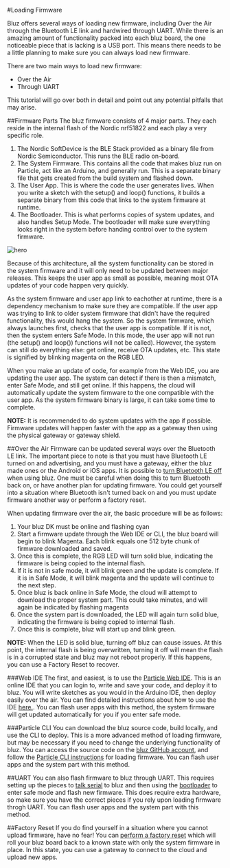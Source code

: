 #Loading Firmware

Bluz offers several ways of loading new firmware, including Over the Air through the Bluetooth LE link and hardwired through UART. While there
is an amazing amount of functionality packed into each bluz board, the one noticeable piece that is lacking is a USB port. This means there
needs to be a little planning to make sure you can always load new firmware.

There are two main ways to load new firmware:

- Over the Air
- Through UART

This tutorial will go over both in detail and point out any potential pitfalls that may arise.

##Firmware Parts
The bluz firmware consists of 4 major parts. They each reside in the internal flash of the Nordic nrf51822 and each play a very specific role.

1. The Nordic SoftDevice is the BLE Stack provided as a binary file from Nordic Semiconductor. This runs the BLE radio on-board.
2. The System Firmware. This contains all the code that makes bluz run on Particle, act like an Arduino, and generally run. This is
a separate binary file that gets created from the build system and flashed down.
3. The User App. This is where the code the user generates lives. When you write a sketch with the setup() and loop() functions, it builds a
separate  binary from this code that links to the system firmware at runtime.
4. The Bootloader. This is what performs copies of system updates, and also handles Setup Mode. The bootloader will make sure everything looks
right in the system before handing control over to the system firmware.

![hero](/img/firmware_pieces.jpg)

Because of this architecture, all the system functionality can be stored in the system firmware and it will only need to be updated between
major releases. This keeps the user app as small as possible, meaning most OTA updates of your code happen very quickly.

As the system firmware and user app link to eachother at runtime, there is a dependency mechanism to make sure they are compatible. If the
user app was trying to link to older system firmware that didn't have the required functionality, this would hang the system. So the system
firmware, which always launches first, checks that the user app is compatible. If it is not, then the system enters Safe Mode. In this mode,
the user app will not run (the setup() and loop()) functions will not be called). However, the system can still do everything else: get online,
receive OTA updates, etc. This state is signified by blinking magenta on the RGB LED.

When you make an update of code, for example from the Web IDE, you are updating the user app. The system can detect if there is then a
mismatch, enter Safe Mode, and still get online. If this happens, the cloud will automatically update the system firmware to the one
compatible with the user app. As the system firmware binary is large, it can take some time to complete.

**NOTE:** It is recommended to do system updates with the app if possible. Firmware updates will happen faster with the app as a gateway then
using the physical gateway or gateway shield.

##Over the Air
Firmware can be updated several ways over the Bluetooth LE link. The important piece to note is that you must have Bluetooth LE turned
on and advertising, and you must have a gateway, either the bluz made ones or the Android or iOS apps. It is possible
to [turn Bluetooth LE off](/reference/ble/#stopadvertising) when using bluz. One must be careful when doing this to turn Bluetooth back
on, or have another plan for updating firmware. You could get yourself into a situation where Bluetooth isn't turned back on and you
must update firmware another way or perform a factory reset.

When updating firmware over the air, the basic procedure will be as follows:

1. Your bluz DK must be online and flashing cyan
2. Start a firmware update through the Web IDE or CLI, the bluz board will begin to blink Magenta. Each blink equals one 512 byte chunk of firmware downloaded and saved.
3. Once this is complete, the RGB LED will turn solid blue, indicating the firmware is being copied to the internal flash.
4. If it is not in safe mode, it will blink green and the update is complete. If it is in Safe Mode, it will blink magenta and the update will continue to the next step.
5. Once bluz is back online in Safe Mode, the cloud will attempt to download the proper system part. This could take minutes, and will again be indicated by flashing magenta
6. Once the system part is downloaded, the LED will again turn solid blue, indicating the firmware is being copied to internal flash.
7. Once this is complete, bluz will start up and blink green.

**NOTE:** When the LED is solid blue, turning off bluz can cause issues. At this point, the internal flash is being overwritten, turning it off
will mean the flash is in a corrupted state and bluz may not reboot properly. If this happens, you can use a Factory Reset to recover.

###Web IDE
The first, and easiest, is to use the [Particle Web IDE](https://build.particle.io/build). This is an online IDE that you
can login to, write and save your code, and deploy it to bluz. You will write sketches as you would in the Arduino IDE,
then deploy easily over the air. You can find detailed instructions about how to use the IDE
[here.](https://docs.particle.io/guide/getting-started/build/photon/). You can flash user apps with this method, the system firmware will
get updated automatically for you if you enter safe mode.

###Particle CLI
You can download the bluz source code, build locally, and use the CLI to deploy. This is a more advanced method of loading firmware, but
may be necessary if you need to change the underlying functionality of bluz. You can access the source code on the
[bluz GitHub account](https://github.com/bluzDK/bluzDK-firmware), and follow the
[Particle CLI instructions](https://docs.particle.io/reference/cli/#particle-flash) for loading firmware. You can flash user apps and the system
part with this method.

##UART
You can also flash firmware to bluz through UART. This requires setting up the pieces to [talk serial](/tutorials/serial/) to bluz
and then using the [bootloader](/tutorials/bootloader/#entering-bootloader-setup-mode) to enter safe mode and flash new firmware. This does
require extra hardware, so make sure you have the correct pieces if you rely upon loading firmware throgh UART. You can flash user apps and the system
part with this method.

##Factory Reset
If you do find yourself in a situation where you cannot upload firmware, have no fear! You can
[perform a factory reset](/tutorials/bootloader/#performing-a-factory-reset) which will roll
your bluz board back to a known state with only the system firmware in place. In this state, you can use a gateway to connect to the cloud
and upload new apps.
